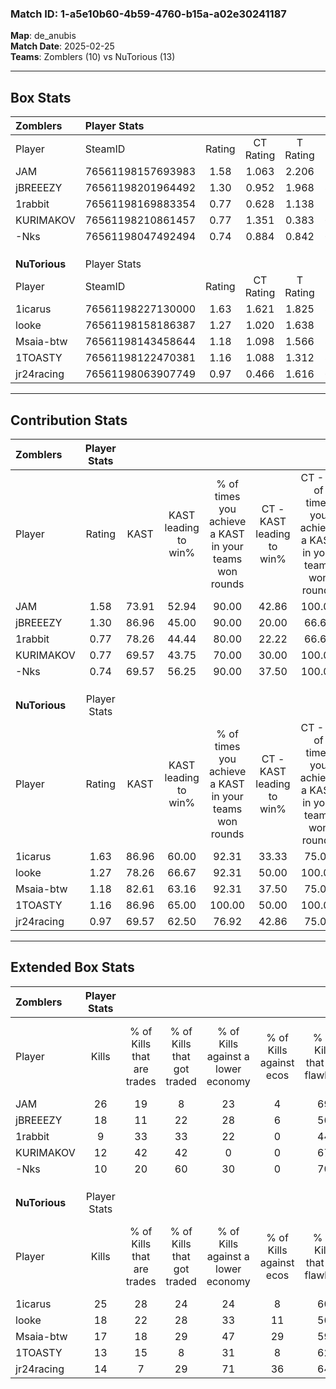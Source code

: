 ### Match ID: 1-a5e10b60-4b59-4760-b15a-a02e30241187  
**Map**: de_anubis  
**Match Date**: 2025-02-25  
**Teams**: Zomblers (10) vs NuTorious (13)  

---  

## Box Stats  

| **Zomblers**  | Player Stats      |        |           |          |       |       |       |         |        |      |     |
| :- | :- | :-: | :-: | :-: | :-: | :-: | :-: | :-: | :-: | :-: | :-: |
| Player        | SteamID           | Rating | CT Rating | T Rating | KAST  |  ADR  | Kills | Assists | Deaths | K/D  | HS% |
| JAM           | 76561198157693983 |  1.58  |   1.063   |  2.206   | 73.91 | 105.3 |  26   |    2    |   15   | 1.73 | 26  |
| jBREEEZY      | 76561198201964492 |  1.30  |   0.952   |  1.968   | 86.96 | 83.7  |  18   |    6    |   16   | 1.13 | 44  |
| 1rabbit       | 76561198169883354 |  0.77  |   0.628   |  1.138   | 78.26 | 49.1  |   9   |    8    |   17   | 0.53 | 33  |
| KURIMAKOV     | 76561198210861457 |  0.77  |   1.351   |  0.383   | 69.57 | 63.3  |  12   |    7    |   21   | 0.57 | 41  |
| -Nks          | 76561198047492494 |  0.74  |   0.884   |  0.842   | 69.57 | 58.9  |  10   |    5    |   18   | 0.56 | 80  |
|               |                   |        |           |          |       |       |       |         |        |      |     |
|               |                   |        |           |          |       |       |       |         |        |      |     |
|               |                   |        |           |          |       |       |       |         |        |      |     |
| **NuTorious** | Player Stats      |        |           |          |       |       |       |         |        |      |     |
| Player        | SteamID           | Rating | CT Rating | T Rating | KAST  |  ADR  | Kills | Assists | Deaths | K/D  | HS% |
| 1icarus       | 76561198227130000 |  1.63  |   1.621   |  1.825   | 86.96 | 96.9  |  25   |    7    |   15   | 1.67 | 36  |
| looke         | 76561198158186387 |  1.27  |   1.020   |  1.638   | 78.26 | 84.5  |  18   |    4    |   14   | 1.29 | 50  |
| Msaia-btw     | 76561198143458644 |  1.18  |   1.098   |  1.566   | 82.61 | 82.4  |  17   |    7    |   18   | 0.94 | 47  |
| 1TOASTY       | 76561198122470381 |  1.16  |   1.088   |  1.312   | 86.96 | 56.0  |  13   |    6    |   10   | 1.30 | 15  |
| jr24racing    | 76561198063907749 |  0.97  |   0.466   |  1.616   | 69.57 | 80.0  |  14   |    9    |   18   | 0.78 | 57  |
---  

## Contribution Stats  

| **Zomblers**  | Player Stats |       |                      |                                                        |                           |                                                             |                          |                                                            |
| :- | :-: | :-: | :-: | :-: | :-: | :-: | :-: | :-: |
| Player        |    Rating    | KAST  | KAST leading to win% | % of times you achieve a KAST in your teams won rounds | CT - KAST leading to win% | CT - % of times you achieve a KAST in your teams won rounds | T - KAST leading to win% | T - % of times you achieve a KAST in your teams won rounds |
| JAM           |     1.58     | 73.91 |        52.94         |                         90.00                          |           42.86           |                           100.00                            |          60.00           |                           85.71                            |
| jBREEEZY      |     1.30     | 86.96 |        45.00         |                         90.00                          |           20.00           |                            66.67                            |          70.00           |                           100.00                           |
| 1rabbit       |     0.77     | 78.26 |        44.44         |                         80.00                          |           22.22           |                            66.67                            |          66.67           |                           85.71                            |
| KURIMAKOV     |     0.77     | 69.57 |        43.75         |                         70.00                          |           30.00           |                           100.00                            |          66.67           |                           57.14                            |
| -Nks          |     0.74     | 69.57 |        56.25         |                         90.00                          |           37.50           |                           100.00                            |          75.00           |                           85.71                            |
|               |              |       |                      |                                                        |                           |                                                             |                          |                                                            |
|               |              |       |                      |                                                        |                           |                                                             |                          |                                                            |
|               |              |       |                      |                                                        |                           |                                                             |                          |                                                            |
| **NuTorious** | Player Stats |       |                      |                                                        |                           |                                                             |                          |                                                            |
| Player        |    Rating    | KAST  | KAST leading to win% | % of times you achieve a KAST in your teams won rounds | CT - KAST leading to win% | CT - % of times you achieve a KAST in your teams won rounds | T - KAST leading to win% | T - % of times you achieve a KAST in your teams won rounds |
| 1icarus       |     1.63     | 86.96 |        60.00         |                         92.31                          |           33.33           |                            75.00                            |          81.82           |                           100.00                           |
| looke         |     1.27     | 78.26 |        66.67         |                         92.31                          |           50.00           |                           100.00                            |          80.00           |                           88.89                            |
| Msaia-btw     |     1.18     | 82.61 |        63.16         |                         92.31                          |           37.50           |                            75.00                            |          81.82           |                           100.00                           |
| 1TOASTY       |     1.16     | 86.96 |        65.00         |                         100.00                         |           50.00           |                           100.00                            |          75.00           |                           100.00                           |
| jr24racing    |     0.97     | 69.57 |        62.50         |                         76.92                          |           42.86           |                            75.00                            |          77.78           |                           77.78                            |
---  

## Extended Box Stats  

| **Zomblers**  | Player Stats |                            |                            |                                    |                         |                              |                                 |        |                             |                                     |                          |                               |                            |
| :- | :-: | :-: | :-: | :-: | :-: | :-: | :-: | :-: | :-: | :-: | :-: | :-: | :-: |
| Player        |    Kills     | % of Kills that are trades | % of Kills that got traded | % of Kills against a lower economy | % of Kills against ecos | % of Kills that are flawless | % of Kills that are close duels | Deaths | % of Deaths that get traded | % of Deaths against a lower economy | % of Deaths against ecos | % of Deaths that are flawless | % of Deaths that are close |
| JAM           |      26      |             19             |             8              |                 23                 |            4            |              69              |                4                |   15   |              7              |                 20                  |            0             |              87               |             0              |
| jBREEEZY      |      18      |             11             |             22             |                 28                 |            6            |              56              |                0                |   16   |             38              |                 13                  |            6             |              44               |             0              |
| 1rabbit       |      9       |             33             |             33             |                 22                 |            0            |              44              |                0                |   17   |             24              |                 12                  |            0             |              47               |             12             |
| KURIMAKOV     |      12      |             42             |             42             |                 0                  |            0            |              67              |                8                |   21   |             24              |                 19                  |            0             |              62               |             5              |
| -Nks          |      10      |             20             |             60             |                 30                 |            0            |              70              |               10                |   18   |             28              |                 17                  |            0             |              61               |             0              |
|               |              |                            |                            |                                    |                         |                              |                                 |        |                             |                                     |                          |                               |                            |
|               |              |                            |                            |                                    |                         |                              |                                 |        |                             |                                     |                          |                               |                            |
|               |              |                            |                            |                                    |                         |                              |                                 |        |                             |                                     |                          |                               |                            |
| **NuTorious** | Player Stats |                            |                            |                                    |                         |                              |                                 |        |                             |                                     |                          |                               |                            |
| Player        |    Kills     | % of Kills that are trades | % of Kills that got traded | % of Kills against a lower economy | % of Kills against ecos | % of Kills that are flawless | % of Kills that are close duels | Deaths | % of Deaths that get traded | % of Deaths against a lower economy | % of Deaths against ecos | % of Deaths that are flawless | % of Deaths that are close |
| 1icarus       |      25      |             28             |             24             |                 24                 |            8            |              60              |                0                |   15   |             27              |                 27                  |            13            |              60               |             7              |
| looke         |      18      |             22             |             28             |                 33                 |           11            |              56              |               11                |   14   |             21              |                 29                  |            7             |              64               |             7              |
| Msaia-btw     |      17      |             18             |             29             |                 47                 |           29            |              59              |                6                |   18   |             39              |                 22                  |            0             |              56               |             0              |
| 1TOASTY       |      13      |             15             |             8              |                 31                 |            8            |              62              |                0                |   10   |             20              |                 20                  |            0             |              80               |             0              |
| jr24racing    |      14      |             7              |             29             |                 71                 |           36            |              64              |                0                |   18   |             22              |                 22                  |            6             |              61               |             6              |
